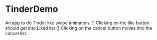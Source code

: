 # TinderDemo
An app to do Tinder like swipe animation. 
[] Clicking on the like button should get into Liked list
[] Clicking on the cancel button moves into the cancel list. 

